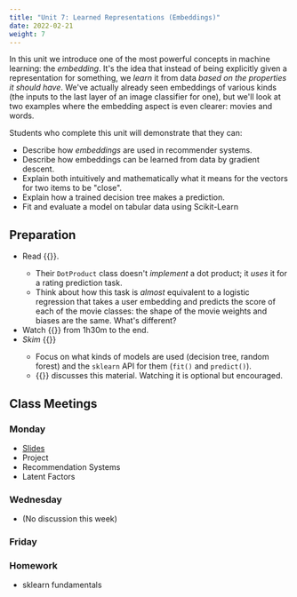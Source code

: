 ```yaml
---
title: "Unit 7: Learned Representations (Embeddings)"
date: 2022-02-21
weight: 7
---
```


In this unit we introduce one of the most powerful concepts in machine learning: the *embedding*. It's the idea that instead of being explicitly given a representation for something, we *learn* it from data *based on the properties it should have*. We've actually already seen embeddings of various kinds (the inputs to the last layer of an image classifier for one), but we'll look at two examples where the embedding aspect is even clearer: movies and words.

Students who complete this unit will demonstrate that they can:

- Describe how *embeddings* are used in recommender systems.
- Describe how embeddings can be learned from data by gradient descent.
- Explain both intuitively and mathematically what it means for the vectors for two items to be "close".
- Explain how a trained decision tree makes a prediction.
- Fit and evaluate a model on tabular data using Scikit-Learn

## Preparation

- Read {{<fastbook num="8" nbname="08_collab.ipynb">}}.
  - Their `DotProduct` class doesn't *implement* a dot product; it *uses* it for a rating prediction task.
  - Think about how this task is *almost* equivalent to a logistic regression that takes a user embedding and predicts the score of each of the movie classes: the shape of the movie weights and biases are the same. What's different?
- Watch {{<fastvideo num="6">}} from 1h30m to the end.
- *Skim* {{<fastbook num="9" nbname="09_tabular.ipynb">}}
  - Focus on what kinds of models are used (decision tree, random forest) and the `sklearn` API for them (`fit()` and `predict()`).
  - {{<fastvideo num="7">}} discusses this material. Watching it is optional but encouraged.

## Class Meetings

### Monday

- [Slides](https://cs.calvin.edu/courses/cs/344/22sp/slides/w7/w7-recsys-embedding.html#1)
- Project
- Recommendation Systems
- Latent Factors

### Wednesday

- (No discussion this week)

### Friday

### Homework

- sklearn fundamentals

<!--
Prep question

Suppose we have (correctly) defined the function `dot_product(x1, x2)` that computes the dot product of two vectors (stored as lists of numbers).

What would the following code print?

```python
print(dot_product(
  [1.0, 2.0, -1.0],
  [0.0, 2.0, -1.0]
))
```

Fill in the blanks to implement `dot_product(x1, x2)`:

```python
def dot_product(x1, x2):
    result = 0.0
    for ... in range(...):
        ...
    return result
```

-->